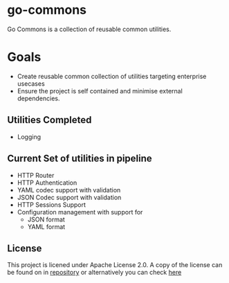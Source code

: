 # go-commons

Go Commons is a collection of reusable common utilities.

# Goals

* Create reusable common collection of utilities targeting enterprise usecases
* Ensure the project is self contained and minimise external dependencies.

## Utilities Completed
* Logging 


## Current Set of utilities in pipeline

* HTTP Router
* HTTP Authentication
* YAML codec support with validation
* JSON Codec support with validation
* HTTP Sessions Support
* Configuration management with support for
    * JSON format
    * YAML format


## License
This project is licened under Apache License 2.0. A copy of the license can be found on in  [repository](./LICENSE) or alternatively you can check [here](https://www.apache.org/licenses/LICENSE-2.0)
